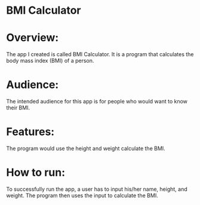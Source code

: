 # BMI Calculator

# Overview:
The app I created is called BMI Calculator. It is a program that calculates the body mass index (BMI) of a person. 

# Audience:
The intended audience for this app is for people who would want to know their BMI.

# Features: 
The program would use the height and weight calculate the BMI.

# How to run:
To successfully run the app, a user has to input his/her name, height, and weight. The program then uses the input to calculate the BMI.

